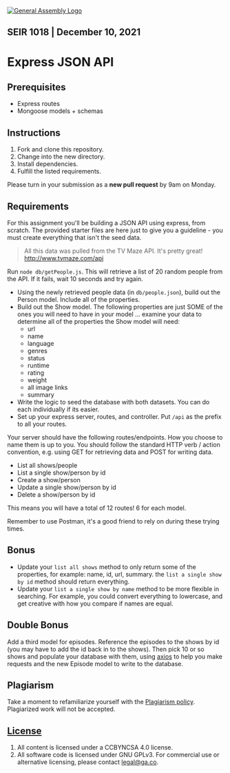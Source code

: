 [![General Assembly Logo](https://camo.githubusercontent.com/1a91b05b8f4d44b5bbfb83abac2b0996d8e26c92/687474703a2f2f692e696d6775722e636f6d2f6b6538555354712e706e67)](https://generalassemb.ly/education/web-development-immersive)

## SEIR 1018 | December 10, 2021

# Express JSON API

## Prerequisites

- Express routes
- Mongoose models + schemas

## Instructions

1. Fork and clone this repository.
1. Change into the new directory.
1. Install dependencies.
1. Fulfill the listed requirements.

Please turn in your submission as a **new pull request** by 9am on Monday.

## Requirements

For this assignment you'll be building a JSON API using express, from scratch. The provided starter files are here just to give you a guideline - you must create everything that isn't the seed data.

> All this data was pulled from the TV Maze API. It's pretty great! http://www.tvmaze.com/api

Run `node db/getPeople.js`. This will retrieve a list of 20 random people from the API. If it fails, wait 10 seconds and try again.

- Using the newly retrieved people data (in `db/people.json`), build out the Person model. Include all of the properties.
- Build out the Show model. The following properties are just SOME of the ones you will need to have in your model ... examine your data to determine all of the properties the Show model will need:
  - url
  - name
  - language
  - genres
  - status
  - runtime
  - rating
  - weight
  - all image links
  - summary
- Write the logic to seed the database with both datasets. You can do each individually if its easier.
- Set up your express server, routes, and controller. Put `/api` as the prefix to all your routes.

Your server should have the following routes/endpoints. How you choose to name them is up to you. You should follow the standard HTTP verb / action convention, e.g. using GET for retrieving data and POST for writing data.

- List all shows/people
- List a single show/person by id
- Create a show/person
- Update a single show/person by id
- Delete a show/person by id

This means you will have a total of 12 routes! 6 for each model.

Remember to use Postman, it's a good friend to rely on during these trying times.

## Bonus

- Update your `list all shows` method to only return some of the properties, for example: name, id, url, summary. the `list a single show by id` method should return everything.
- Update your `list a single show by name` method to be more flexible in searching. For example, you could convert everything to lowercase, and get creative with how you compare if names are equal.

## Double Bonus

Add a third model for episodes. Reference the episodes to the shows by id (you may have to add the id back in to the shows). Then pick 10 or so shows and populate your database with them, using [axios](https://github.com/axios/axios) to help you make requests and the new Episode model to write to the database.

## Plagiarism

Take a moment to refamiliarize yourself with the [Plagiarism policy](https://git.generalassemb.ly/DC-WDI/Administrative/blob/master/plagiarism.md). Plagiarized work will not be accepted.

## [License](LICENSE)

1.  All content is licensed under a CC­BY­NC­SA 4.0 license.
1.  All software code is licensed under GNU GPLv3. For commercial use or alternative licensing, please contact legal@ga.co.
